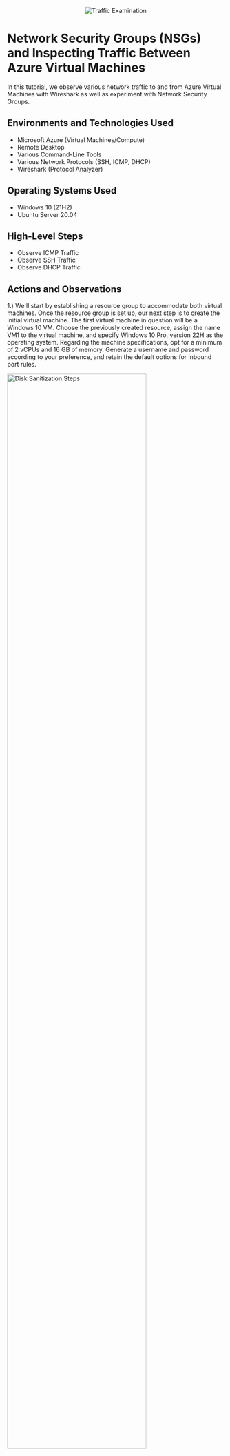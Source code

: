 <p align="center">
<img src="https://i.imgur.com/Ua7udoS.png" alt="Traffic Examination"/>
</p>

<h1>Network Security Groups (NSGs) and Inspecting Traffic Between Azure Virtual Machines</h1>
In this tutorial, we observe various network traffic to and from Azure Virtual Machines with Wireshark as well as experiment with Network Security Groups. <br />





<h2>Environments and Technologies Used</h2>

- Microsoft Azure (Virtual Machines/Compute)
- Remote Desktop
- Various Command-Line Tools
- Various Network Protocols (SSH, ICMP, DHCP)
- Wireshark (Protocol Analyzer)

<h2>Operating Systems Used </h2>

- Windows 10 (21H2)
- Ubuntu Server 20.04

<h2>High-Level Steps</h2>

- Observe ICMP Traffic
- Observe SSH Traffic
- Observe DHCP Traffic




<h2>Actions and Observations</h2>


 1.) We'll start by establishing a resource group to accommodate both virtual machines. Once the resource group is set up, our next step is to create the initial virtual machine. The first virtual machine in question will be a Windows 10 VM. Choose the previously created resource, assign the name VM1 to the virtual machine, and specify Windows 10 Pro, version 22H as the operating system. Regarding the machine specifications, opt for a minimum of 2 vCPUs and 16 GB of memory. Generate a username and password according to your preference, and retain the default options for inbound port rules.

<p>
<img src="https://imgur.com/WgPD275.png" height="80%" width="80%" alt="Disk Sanitization Steps"/>
</p>
<p>
  

<p>
<img src="https://imgur.com/X6ZMTJG.png" height="80%" width="80%" alt="Disk Sanitization Steps"/>
</p>
<p>
  
2.) Following this stage, proceed to click on "Next" until you reach the networking page, where a virtual network and subnet will be automatically generated for you. 
  

<p>
<img src="https://imgur.com/XzdSPoR.png" height="80%" width="80%" alt="Disk Sanitization Steps"/>
</p>
<p>
  
  Click review and create our VM.
  
  Having successfully set up our initial VM, we'll now proceed to establish our second VM, opting for an Ubuntu Server 20.04 LTS configuration. The procedure remains identical to the creation of our first machine, with the exception that this time we'll switch from an SSH public key to a password for authentication. 
  
<p>
<img src="https://imgur.com/0KT3Fmb.png" height="80%" width="80%" alt="Disk Sanitization Steps"/>
</p>
<p>
  
<p>
<img src="https://imgur.com/pyxsHfF.png" height="80%" width="80%" alt="Disk Sanitization Steps"/>
</p>
<p>
  
  Click next until we get to the networking page again.
  
  The networking should automatically give us the virtual network from VM1 as well as the subnet. 
  
<p>
<img src="https://imgur.com/3fQXRcw.png" height="80%" width="80%" alt="Disk Sanitization Steps"/>
</p>
<p>
 
 Click review and create, and it will create our second VM.
 
 2.) Having both virtual machines operational, our next step involves connecting to the Windows 10 VM through the Remote Desktop Connection app. After establishing the connection, proceed to your browser and download, then install Wireshark.
 
 "Wireshark is a free and open-source packet analyzer. It is used for network troubleshooting, analysis, software and communications protocol development, and education." 
 
 3.) Open wireshark and filter for ICMP traffic only.
 
 <p>
<img src="https://imgur.com/RrtChUe.png" height="80%" width="80%" alt="Disk Sanitization Steps"/>
</p>
<p>
 
 4.)To proceed, we aim to obtain the private IP address of our Ubuntu VM and subsequently initiate a ping from within our Windows 10 VM using Wireshark. To ping the private IP address of the Ubuntu machine, open either CMD or PowerShell on the Windows machine and enter the command: `ping 10.0.0.5` (or replace with the specific private IP address of your Ubuntu machine).
 
<p>
<img src="https://imgur.com/zmJzyne.png" height="80%" width="80%" alt="Disk Sanitization Steps"/>
</p>
<p>
 
<p>
<img src="https://imgur.com/pp4eZdK.png" height="80%" width="80%" alt="Disk Sanitization Steps"/>
</p>
<p>
 
 In Powershell, ping www.google.com and observe the traffic in wireshark.
 
5.) Now we are going to initiate a non-stop ping from our Windows 10 VM to our Ubuntu VM.
 
6.) Access the Network Security Group for our Ubuntu machine and deactivate incoming (inbound) ICMP traffic. To disable incoming ICMP traffic, initiate the addition of a new rule, ensuring that all details are precisely replicated from the provided image. Upon completion, create the rule, and it will be automatically generated and displayed as a new rule.
 
 <p>
<img src="https://imgur.com/r3dH3Yy.png" height="80%" width="80%" alt="Disk Sanitization Steps"/>
</p>
<p>
 
<p>
<img src="https://imgur.com/qiSIrsX.png" height="80%" width="80%" alt="Disk Sanitization Steps"/>
</p>
<p>
 
 With incoming ICMP traffic disabled from VM2, returning to VM1 will reveal that the ping request is now experiencing timeouts.
 
 7.)Re-enable ICMP traffic for the Network Security Group associated with your Ubuntu VM. Upon doing so, go back to the Windows 10 VM and monitor the ICMP traffic in WireShark along with the command line Ping activity, which should resume functioning. Once observed, halt the ping activity.
 
 8.) The next thing we are going to do is Observe SSH Traffic.

9.) Go back to PowerShell on VM1. Type "ssh labuser@(VM2 private ip address)", press enter. 
 
<img src="https://i.imgur.com/43EFWpq.png" height="80%" width="80%" alt="Disk Sanitization Steps"/>
</p>

 10.)Enter password for VM2(YOU WILL NOT SEE PASSWORD ON THE SCREEN), press enter.

<img src="https://i.imgur.com/6Gd15x7.png" height="80%" width="80%" alt="Disk Sanitization Steps"/>
</p>

11.)You should now have a connection running on Powershell between the Ubuntu VM2, and the Windows VM1. Test the connection on Powershell using a linix command. You should see an established SSH connection with VM2 running on Wireshark.

 <img src="https://i.imgur.com/w6LfwbB.png" height="80%" width="80%" alt="Disk Sanitization Steps"/>
 
 12.)The next thing we are going to do is Observe DHCP Traffic.
 
 13.)Let's go back to Wireshark, which is opened on VM1, and clear the search column. Type in "DHCP" in the search column. 
 
 ![Screenshot 2023-11-12 184459](https://github.com/arenscreen/azure-network-protocols/assets/150059046/edcead36-6331-44e2-b6ad-8b7c00d66113)

14.) Now, lets go back to Powershell on VM1 and type in "IPCONFIG /RENEW". 

![Screenshot 2023-11-12 184618](https://github.com/arenscreen/azure-network-protocols/assets/150059046/2877f017-011f-4d69-af3a-0ce4ea4fe9ba)


15.)Observe the traffic running on Wireshark. You should now see running DHCP connection on Wireshark.
 
 ![Screenshot 2023-11-12 184508](https://github.com/arenscreen/azure-network-protocols/assets/150059046/d0f62487-f15c-421c-ad82-015c6b9799e4)

 
 
 
 
 
 
  
  
